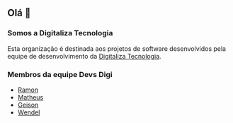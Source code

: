 ## Olá 👋

### Somos a Digitaliza Tecnologia
Esta organização é destinada aos projetos de software desenvolvidos pela equipe de desenvolvimento da [Digitaliza Tecnologia](https://github.com/digitaliza).

### Membros da equipe Devs Digi

- [Ramon](https://github.com/MatheusRamalho)
- [Matheus](https://github.com/MatheusRamalho)
- [Geison](https://github.com/MatheusRamalho)
- [Wendel](https://github.com/MatheusRamalho)

